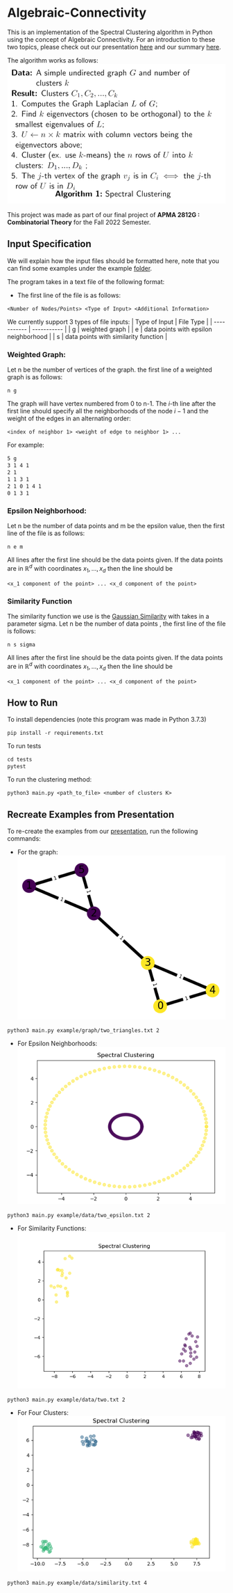 # Algebraic-Connectivity

This is an implementation of the Spectral Clustering algorithm in Python using the concept of Algebraic Connectivity. For an introduction to these two topics, please check out our presentation [here](presentation/presentation.pdf) and our summary [here](summary/summary.pdf). <br />

The algorithm works as follows:
![alt text](image.png)

This project was made as part of our final project of **APMA 2812G : Combinatorial Theory** for the Fall 2022 Semester.
## Input Specification
We will explain how the input files should be formatted here, note that you can find some examples under the example [folder](example/). <br/>

The program takes in a text file of the following format:
- The first line of the file is as follows:
```
<Number of Nodes/Points> <Type of Input> <Additional Information>
```
We currently support 3 types of file inputs:
| Type of Input      | File Type |
| ----------- | ----------- |
| g | weighted graph       |
| e |   data points with epsilon neighborhood   |
| s | data points with similarity function |
### Weighted Graph:
Let n be the number of vertices of the graph. the first line of a weighted graph is as follows:
```
n g
```
The graph will have vertex numbered from 0 to n-1. The $i$-th line after the first line should specify all the neighborhoods of the node $i-1$ and the weight of the edges in an alternating order:
```
<index of neighbor 1> <weight of edge to neighbor 1> ...
```
For example:
```
5 g
3 1 4 1
2 1
1 1 3 1
2 1 0 1 4 1
0 1 3 1
```
### Epsilon Neighborhood:
Let n be the number of data points and m be the epsilon value, then the first line of the file is as follows:
```
n e m
```
All lines after the first line should be the data points given. If the data points are in $\mathbb{R}^d$ with coordinates $x_1, ..., x_d$ then the line should be
```
<x_1 component of the point> ... <x_d component of the point>
```

### Similarity Function
The similarity function we use is the [Gaussian Similarity](https://en.wikipedia.org/wiki/Similarity_measure) with takes in a parameter sigma. Let n be the number of data points , the first line of the file is follows:
```
n s sigma
```
All lines after the first line should be the data points given. If the data points are in $\mathbb{R}^d$ with coordinates $x_1, ..., x_d$ then the line should be
```
<x_1 component of the point> ... <x_d component of the point>
```
## How to Run
To install dependencies (note this program was made in Python 3.7.3)
```
pip install -r requirements.txt
```
To run tests
```
cd tests
pytest
```
To run the clustering method:
```
python3 main.py <path_to_file> <number of clusters K>
```
## Recreate Examples from Presentation
To re-create the examples from our [presentation](presentation/presentation.pdf), run the following commands:
- For the graph: <br/>
![alt text](presentation/graphics/g.png)
```
python3 main.py example/graph/two_triangles.txt 2
```
- For Epsilon Neighborhoods: <br/>
![alt text](presentation/graphics/e.png)
```
python3 main.py example/data/two_epsilon.txt 2
```
- For Similarity Functions: <br/>
![alt text](presentation/graphics/Figure_1.png)
```
python3 main.py example/data/two.txt 2
```
- For Four Clusters: <br/>
![alt text](presentation/graphics/sym.png)
```
python3 main.py example/data/similarity.txt 4
```
